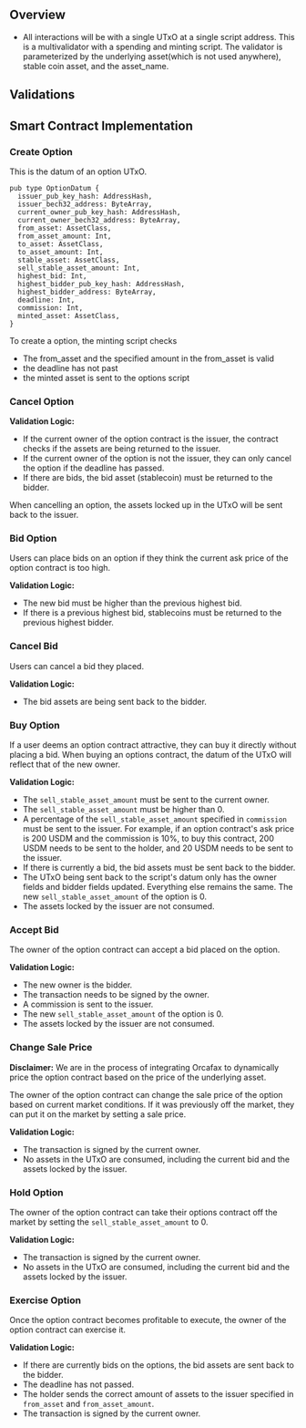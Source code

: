 ## Overview

- All interactions will be with a single UTxO at a single script address. This is a multivalidator with a spending and minting script. The validator is parameterized by the underlying asset(which is not used anywhere), stable coin asset, and the asset_name.

## Validations

## Smart Contract Implementation

### Create Option

This is the datum of an option UTxO.

```
pub type OptionDatum {
  issuer_pub_key_hash: AddressHash,
  issuer_bech32_address: ByteArray,
  current_owner_pub_key_hash: AddressHash,
  current_owner_bech32_address: ByteArray,
  from_asset: AssetClass,
  from_asset_amount: Int,
  to_asset: AssetClass,
  to_asset_amount: Int,
  stable_asset: AssetClass,
  sell_stable_asset_amount: Int,
  highest_bid: Int,
  highest_bidder_pub_key_hash: AddressHash,
  highest_bidder_address: ByteArray,
  deadline: Int,
  commission: Int,
  minted_asset: AssetClass,
}
```

To create a option, the minting script checks

- The from_asset and the specified amount in the from_asset is valid
- the deadline has not past
- the minted asset is sent to the options script

### Cancel Option

**Validation Logic:**

- If the current owner of the option contract is the issuer, the contract checks if the assets are being returned to the issuer.
- If the current owner of the option is not the issuer, they can only cancel the option if the deadline has passed.
- If there are bids, the bid asset (stablecoin) must be returned to the bidder.

When cancelling an option, the assets locked up in the UTxO will be sent back to the issuer.

### Bid Option

Users can place bids on an option if they think the current ask price of the option contract is too high.

**Validation Logic:**

- The new bid must be higher than the previous highest bid.
- If there is a previous highest bid, stablecoins must be returned to the previous highest bidder.

### Cancel Bid

Users can cancel a bid they placed.

**Validation Logic:**

- The bid assets are being sent back to the bidder.

### Buy Option

If a user deems an option contract attractive, they can buy it directly without placing a bid. When buying an options contract, the datum of the UTxO will reflect that of the new owner.

**Validation Logic:**

- The `sell_stable_asset_amount` must be sent to the current owner.
- The `sell_stable_asset_amount` must be higher than 0.
- A percentage of the `sell_stable_asset_amount` specified in `commission` must be sent to the issuer. For example, if an option contract's ask price is 200 USDM and the commission is 10%, to buy this contract, 200 USDM needs to be sent to the holder, and 20 USDM needs to be sent to the issuer.
- If there is currently a bid, the bid assets must be sent back to the bidder.
- The UTxO being sent back to the script's datum only has the owner fields and bidder fields updated. Everything else remains the same. The new `sell_stable_asset_amount` of the option is 0.
- The assets locked by the issuer are not consumed.

### Accept Bid

The owner of the option contract can accept a bid placed on the option.

**Validation Logic:**

- The new owner is the bidder.
- The transaction needs to be signed by the owner.
- A commission is sent to the issuer.
- The new `sell_stable_asset_amount` of the option is 0.
- The assets locked by the issuer are not consumed.

### Change Sale Price

**Disclaimer:** We are in the process of integrating Orcafax to dynamically price the option contract based on the price of the underlying asset.

The owner of the option contract can change the sale price of the option based on current market conditions. If it was previously off the market, they can put it on the market by setting a sale price.

**Validation Logic:**

- The transaction is signed by the current owner.
- No assets in the UTxO are consumed, including the current bid and the assets locked by the issuer.

### Hold Option

The owner of the option contract can take their options contract off the market by setting the `sell_stable_asset_amount` to 0.

**Validation Logic:**

- The transaction is signed by the current owner.
- No assets in the UTxO are consumed, including the current bid and the assets locked by the issuer.

### Exercise Option

Once the option contract becomes profitable to execute, the owner of the option contract can exercise it.

**Validation Logic:**

- If there are currently bids on the options, the bid assets are sent back to the bidder.
- The deadline has not passed.
- The holder sends the correct amount of assets to the issuer specified in `from_asset` and `from_asset_amount`.
- The transaction is signed by the current owner.
